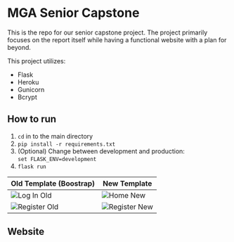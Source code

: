 # MGA Senior Capstone
This is the repo for our senior capstone project. The project primarily focuses on the report 
itself while having a functional website with a plan for beyond.

This project utilizes:
* Flask
* Heroku
* Gunicorn
* Bcrypt

## How to run

1. `cd` in to the main directory
2. `pip install -r requirements.txt`
3. (Optional) Change between development and production:<br> `set FLASK_ENV=development`
4. `flask run`


| Old Template (Boostrap)                             | New Template                                         |
|-----------------------------------------------------|------------------------------------------------------|
| ![Log In Old](static/GITHUB/old_login.png)   | ![Home New](static/GITHUB/new_home.jpg)     |
| ![Register Old](static/GITHUB/old_register.png) | ![Register New](static/GITHUB/new_login.jpg) |

## Website
